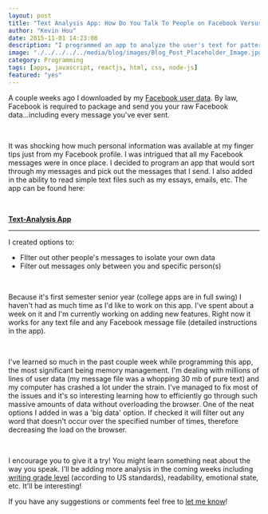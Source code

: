```yaml
---
layout: post
title: "Text Analysis App: How Do You Talk To People on Facebook Versus In An Engineering Report?"
author: "Kevin Hou"
date: 2015-11-01 14:23:08
description: "I programmed an app to analyze the user's text for patterns, word choice, writing level, etc. It's still being developed, but the basic functionality works. Give it a try! You might learn something about yourself. It works with any '.txt' file or with your Facebook message user data."
image: "./../../../../media/blog/images/Blog_Post_Placeholder_Image.jpg"
category: Programming
tags: [apps, javascript, reactjs, html, css, node-js]
featured: "yes"
---
```


A couple weeks ago I downloaded by my <a href="https://www.facebook.com/help/131112897028467/">Facebook user data</a>. By law, Facebook is required to package and send you your raw Facebook data...including every message you've ever sent.

<br />

It was shocking how much personal information was available at my finger tips just from my Facebook profile. I was intrigued that all my Facebook messages were in once place. I decided to program an app that would sort through my messages and pick out the messages that I send. I also added in the ability to read simple text files such as my essays, emails, etc. The app can be found here:

<br />

<a href="http://khou22.github.io/blog/apps/text-analysis" target="_blank"><b>Text-Analysis App</b></a>

<hr />

I created options to:
<ul>
  <li>FIlter out other people's messages to isolate your own data</li>
  <li>Filter out messages only between you and specific person(s)</li>
</ul>

<br />

Because it's first semester senior year (college apps are in full swing) I haven't had as much time as I'd like to work on this app. I've spent about a week on it and I'm currently working on adding new features. Right now it works for any text file and any Facebook message file (detailed instructions in the app).

<br />

I've learned so much in the past couple week while programming this app, the most significant being memory management. I'm dealing with millions of lines of user data (my message file was a whopping 30 mb of pure text) and my computer has crashed a lot under the strain. I've managed to fix most of the issues and it's so interesting learning how to efficiently go through such massive amounts of data without overloading the browser. One of the neat options I added in was a 'big data' option. If checked it will filter out any word that doesn't occur over the specified number of times, therefore decreasing the load on the browser.

<br />

I encourage you to give it a try! You might learn something neat about the way you speak. I'll be adding more analysis in the coming weeks including <a href="#" data-toggle="tooltip" title="See the Flesch-Kincaid Grade Level formula">writing grade level</a> (according to US standards), readability, emotional state, etc. It'll be interesting!

If you have any suggestions or comments feel free to <a href="mailto:kevin.ch.hou@gmail.com">let me know</a>!